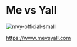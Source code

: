 # Me vs Yall

![mvy-official-small](https://user-images.githubusercontent.com/1335262/65960070-99fc1900-e421-11e9-966c-2d102252fc42.png)

https://www.mevsyall.com
